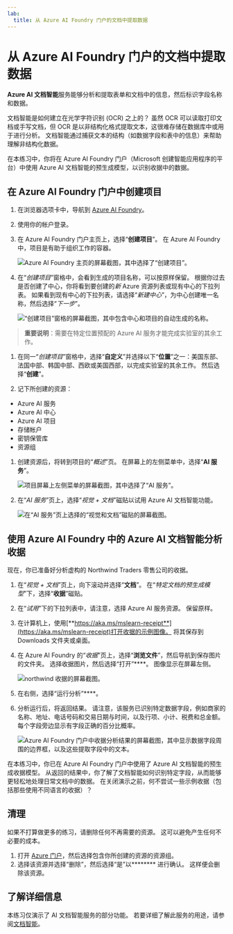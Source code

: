 ```yaml
---
lab:
  title: 从 Azure AI Foundry 门户的文档中提取数据
---
```


# 从 Azure AI Foundry 门户的文档中提取数据

**Azure AI 文档智能**服务能够分析和提取表单和文档中的信息，然后标识字段名称和数据。 

文档智能是如何建立在光学字符识别 (OCR) 之上的？ 虽然 OCR 可以读取打印文档或手写文档，但 OCR 是以非结构化格式提取文本，这很难存储在数据库中或用于进行分析。 文档智能通过捕获文本的结构（如数据字段和表中的信息）来帮助理解非结构化数据。 

在本练习中，你将在 Azure AI Foundry 门户（Microsoft 创建智能应用程序的平台）中使用 Azure AI 文档智能的预生成模型，以识别收据中的数据。 

## 在 Azure AI Foundry 门户中创建项目

1. 在浏览器选项卡中，导航到 [Azure AI Foundry](https://ai.azure.com?azure-portal=true)。

1. 使用你的帐户登录。 

1. 在 Azure AI Foundry 门户主页上，选择“**创建项目**”。 在 Azure AI Foundry 中，项目是有助于组织工作的容器。  

    ![Azure AI Foundry 主页的屏幕截图，其中选择了“创建项目”。](./media/azure-ai-foundry-home-page.png)

1. 在“*创建项目*”窗格中，会看到生成的项目名称，可以按原样保留。 根据你过去是否创建了中心，你将看到要创建的*新* Azure 资源列表或现有中心的下拉列表。 如果看到现有中心的下拉列表，请选择“*新建中心*”，为中心创建唯一名称，然后选择“*下一步*”。  
 
    ![“创建项目”窗格的屏幕截图，其中包含中心和项目的自动生成的名称。](./media/azure-ai-foundry-create-project.png)

> **重要说明**：需要在特定位置预配的 Azure AI 服务才能完成实验室的其余工作。

1. 在同一“*创建项目*”窗格中，选择“**自定义**”并选择以下“**位置**”之一：美国东部、法国中部、韩国中部、西欧或美国西部，以完成实验室的其余工作。 然后选择“**创建**”。 

1. 记下所创建的资源： 
- Azure AI 服务
- Azure AI 中心
- Azure AI 项目
- 存储帐户
- 密钥保管库
- 资源组  
 
1. 创建资源后，将转到项目的“*概述*”页。 在屏幕上的左侧菜单中，选择“**AI 服务**”。
 
    ![项目屏幕上左侧菜单的屏幕截图，其中选择了“AI 服务”。](./media/azure-ai-foundry-ai-services.png)  

1. 在“*AI 服务*”页上，选择“*视觉 + 文档*”磁贴以试用 Azure AI 文档智能功能。

    ![在“AI 服务”页上选择的“视觉和文档”磁贴的屏幕截图。](./media/vision-document-tile.png)

## 使用 Azure AI Foundry 中的 Azure AI 文档智能分析收据 

现在，你已准备好分析虚构的 Northwind Traders 零售公司的收据。

1. 在“*视觉 + 文档*”页上，向下滚动并选择“**文档**”。 在“*特定文档的预生成模型*”下，选择“**收据**”磁贴。

1. 在“*试用*”下的下拉列表中，请注意，选择 Azure AI 服务资源。 保留原样。

1. 在计算机上，使用[**https://aka.ms/mslearn-receipt**](https://aka.ms/mslearn-receipt)打开收据的示例图像。 将其保存到 Downloads 文件夹或桌面。 
 
1. 在 Azure AI Foundry 的“*收据*”页上，选择“**浏览文件**”，然后导航到保存图片的文件夹。 选择收据图片，然后选择“打开”****。 图像显示在屏幕左侧。

    ![northwind 收据的屏幕截图。](media/document-intelligence/receipt.jpg)

1. 在右侧，选择“运行分析”****。

1. 分析运行后，将返回结果。 请注意，该服务已识别特定数据字段，例如商家的名称、地址、电话号码和交易日期与时间，以及行项、小计、税费和总金额。 每个字段旁边显示有字段正确的百分比概率。

    ![Azure AI Foundry 门户中收据分析结果的屏幕截图，其中显示数据字段周围的边界框，以及这些提取字段中的文本。](media/receipt-lab-result.png)

在本练习中，你已在 Azure AI Foundry 门户中使用了 Azure AI 文档智能的预生成收据模型。 从返回的结果中，你了解了文档智能如何识别特定字段，从而能够更轻松地处理日常文档中的数据。 在关闭演示之前，何不尝试一些示例收据（包括那些使用不同语言的收据）？

## 清理

如果不打算做更多的练习，请删除任何不再需要的资源。 这可以避免产生任何不必要的成本。

1. 打开 [Azure 门户]( https://portal.azure.com)，然后选择包含你所创建的资源的资源组。
1. 选择该资源并选择“删除”，然后选择“是”以******** 进行确认。 这样便会删除该资源。

## 了解详细信息

本练习仅演示了 AI 文档智能服务的部分功能。 若要详细了解此服务的用途，请参阅[文档智能](https://learn.microsoft.com/azure/ai-services/document-intelligence/overview?view=doc-intel-3.1.0)。
